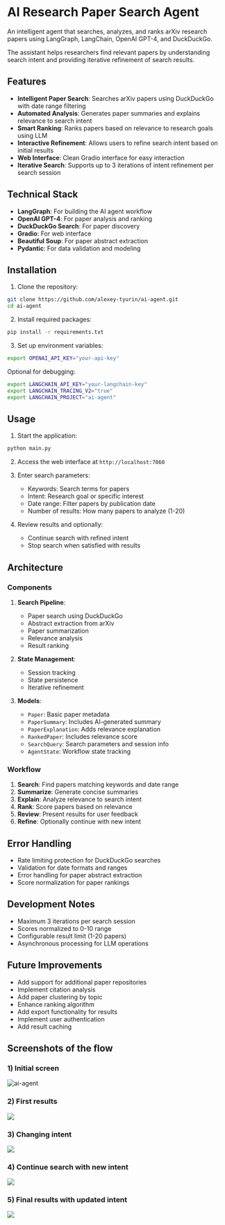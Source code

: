 # AI Research Paper Search Agent

An intelligent agent that searches, analyzes, and ranks arXiv research papers using LangGraph, LangChain, OpenAI GPT-4, and DuckDuckGo. 

The assistant helps researchers find relevant papers by understanding search intent and providing iterative refinement of search results.

## Features

- **Intelligent Paper Search**: Searches arXiv papers using DuckDuckGo with date range filtering
- **Automated Analysis**: Generates paper summaries and explains relevance to search intent
- **Smart Ranking**: Ranks papers based on relevance to research goals using LLM
- **Interactive Refinement**: Allows users to refine search intent based on initial results
- **Web Interface**: Clean Gradio interface for easy interaction
- **Iterative Search**: Supports up to 3 iterations of intent refinement per search session

## Technical Stack

- **LangGraph**: For building the AI agent workflow
- **OpenAI GPT-4**: For paper analysis and ranking
- **DuckDuckGo Search**: For paper discovery
- **Gradio**: For web interface
- **Beautiful Soup**: For paper abstract extraction
- **Pydantic**: For data validation and modeling

## Installation

1. Clone the repository:
```bash
git clone https://github.com/alexey-tyurin/ai-agent.git
cd ai-agent
```

2. Install required packages:
```bash
pip install -r requirements.txt
```

3. Set up environment variables:
```bash
export OPENAI_API_KEY="your-api-key"
```

Optional for debugging:
```bash
export LANGCHAIN_API_KEY="your-langchain-key"
export LANGCHAIN_TRACING_V2="true"
export LANGCHAIN_PROJECT="ai-agent"
```

## Usage

1. Start the application:
```bash
python main.py
```

2. Access the web interface at `http://localhost:7860`

3. Enter search parameters:
    - Keywords: Search terms for papers
    - Intent: Research goal or specific interest
    - Date range: Filter papers by publication date
    - Number of results: How many papers to analyze (1-20)

4. Review results and optionally:
    - Continue search with refined intent
    - Stop search when satisfied with results

## Architecture

### Components

1. **Search Pipeline**:
    - Paper search using DuckDuckGo
    - Abstract extraction from arXiv
    - Paper summarization
    - Relevance analysis
    - Result ranking

2. **State Management**:
    - Session tracking
    - State persistence
    - Iterative refinement

3. **Models**:
    - `Paper`: Basic paper metadata
    - `PaperSummary`: Includes AI-generated summary
    - `PaperExplanation`: Adds relevance explanation
    - `RankedPaper`: Includes relevance score
    - `SearchQuery`: Search parameters and session info
    - `AgentState`: Workflow state tracking

### Workflow

1. **Search**: Find papers matching keywords and date range
2. **Summarize**: Generate concise summaries
3. **Explain**: Analyze relevance to search intent
4. **Rank**: Score papers based on relevance
5. **Review**: Present results for user feedback
6. **Refine**: Optionally continue with new intent

## Error Handling

- Rate limiting protection for DuckDuckGo searches
- Validation for date formats and ranges
- Error handling for paper abstract extraction
- Score normalization for paper rankings

## Development Notes

- Maximum 3 iterations per search session
- Scores normalized to 0-10 range
- Configurable result limit (1-20 papers)
- Asynchronous processing for LLM operations

## Future Improvements

- Add support for additional paper repositories
- Implement citation analysis
- Add paper clustering by topic
- Enhance ranking algorithm
- Add export functionality for results
- Implement user authentication
- Add result caching

## Screenshots of the flow

### 1) Initial screen

<p>
        <img alt="ai-agent" src="https://github.com/alexey-tyurin/ai-agent/blob/main/screenshots/screen1.png?raw=true" width="auto" height="auto"></img> 
</p>



### 2) First results
![](./screenshots/screen2.png)


### 3) Changing intent
![](./screenshots/screen3.png)


### 4) Continue search with new intent
![](./screenshots/screen4.png)


### 5) Final results with updated intent
![](./screenshots/screen5.png)
